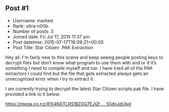 ## Post #1
- Username: marked
- Rank: ultra-n00b
- Number of posts: 3
- Joined date: Fri Jul 17, 2015 11:37 pm
- Post datetime: 2015-07-17T16:09:21+00:00
- Post Title: Star Citizen .PAK Extraction

Hey all. I'm fairly new to this scene and keep seeing people posting keys to decrypt files but don’t know what program to use them with and or if it’s something I need to compile myself and run. I have tried all of the PAK extractors I could find but the file that gets extracted always gets an unrecognized error when I try to extract it. 

I am currently trying to decrypt the latest Star Citizen scripts.pak file. I have provided a link to it below.

[https://mega.co.nz/#!X4N0TLRS!BZ0Q7EJQf ... 1OdnJdUlwI](https://mega.co.nz/#!X4N0TLRS!BZ0Q7EJQfBl-zywzHqNYOzZNNTpkGkXNi1OdnJdUlwI)
